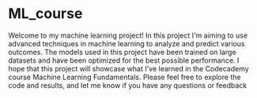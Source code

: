 # ML_course
Welcome to my machine learning project! In this project I'm aiming to use advanced techniques in machine learning to analyze and predict various outcomes. The models used in this project have been trained on large datasets and have been optimized for the best possible performance. I hope that this project will showcase what I've learned in the Codecademy course Machine Learning Fundamentals. Please feel free to explore the code and results, and let me know if you have any questions or feedback
